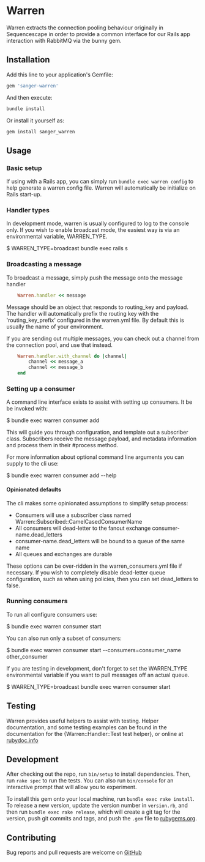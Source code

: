 # Warren

Warren extracts the connection pooling behaviour originally in Sequencescape
in order to provide a common interface for our Rails app interaction with
RabbitMQ via the bunny gem.

## Installation

Add this line to your application's Gemfile:

```ruby
gem 'sanger-warren'
```

And then execute:

```bash
bundle install
```

Or install it yourself as:

```bash
gem install sanger_warren
```

## Usage

### Basic setup

If using with a Rails app, you can simply run `bundle exec warren config` to
help generate a warren config file. Warren will automatically be initialize
on Rails start-up.

### Handler types

In development mode, warren is usually configured to log to the console only. If
you wish to enable broadcast mode, the easiest way is via an environmental
variable, WARREN_TYPE.

  $ WARREN_TYPE=broadcast bundle exec rails s

### Broadcasting a message

To broadcast a message, simply push the message onto the message handler

```ruby
    Warren.handler << message
```

Message should be an object that responds to routing_key and payload. The handler
will automatically prefix the routing key with the 'routing_key_prefix' configured
in the warren.yml file. By default this is usually the name of your environment.

If you are sending out multiple messages, you can check out a channel from the
connection pool, and use that instead.

```ruby
    Warren.handler.with_channel do |channel|
        channel << message_a
        channel << message_b
    end
```

### Setting up a consumer

A command line interface exists to assist with setting up consumers. It be be
invoked with:

  $ bundle exec warren consumer add

This will guide you through configuration, and template out a subscriber class.
Subscribers receive the message payload, and metadata information and process
them in their #process method.

For more information about optional command line arguments you can supply to
the cli use:

  $  bundle exec warren consumer add --help

#### Opinionated defaults

The cli makes some opinionated assumptions to simplify setup process:

- Consumers will use a subscriber class named Warren::Subscribed::CamelCasedConsumerName
- All consumers will dead-letter to the fanout exchange consumer-name.dead_letters
- consumer-name.dead_letters will be bound to a queue of the same name
- All queues and exchanges are durable

These options can be over-ridden in the warren_consumers.yml file if necessary.
If you wish to completely disable dead-letter queue configuration, such as when
using policies, then you can set dead_letters to false.

### Running consumers

To run all configure consumers use:

  $ bundle exec warren consumer start

You can also run only a subset of consumers:

  $ bundle exec warren consumer start --consumers=consumer_name other_consumer

If you are testing in development, don't forget to set the WARREN_TYPE
environmental variable if you want to pull messages off an actual queue.

  $ WARREN_TYPE=broadcast bundle exec warren consumer start

## Testing

Warren provides useful helpers to assist with testing. Helper documentation, and
some testing examples can be found in the documentation for the
{Warren::Handler::Test test helper}, or online at
[rubydoc.info](https://rubydoc.info/gems/sanger_warren/Warren/Handler/Test)

## Development

After checking out the repo, run `bin/setup` to install dependencies. Then, run
`rake spec` to run the tests. You can also run `bin/console` for an interactive
prompt that will allow you to experiment.

To install this gem onto your local machine, run `bundle exec rake install`. To
release a new version, update the version number in `version.rb`, and then run
`bundle exec rake release`, which will create a git tag for the version, push
git commits and tags, and push the `.gem` file to
[rubygems.org](https://rubygems.org).

## Contributing

Bug reports and pull requests are welcome on [GitHub](https://github.com/sanger/warren)
